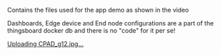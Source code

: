 Contains the files used for the app demo as shown in the video

Dashboards, Edge device and End node configurations are a part of the thingsboard docker db and there is no "code" for it per se!

[Uploading CPAD_g12.jpg…]()
